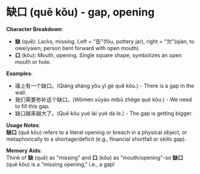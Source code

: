 # **缺口 (quē kǒu) - gap, opening**

**Character Breakdown**:  
- **缺** (quē): Lacks, missing. Left = "缶"(fǒu, pottery jar), right = "欠"(qiàn, to owe/yawn; person bent forward with open mouth).  
- **口** (kǒu): Mouth, opening. Single square shape, symbolizes an open mouth or hole.

**Examples**:  
- 墙上有一个缺口。(Qiáng shàng yǒu yī gè quē kǒu.) - There is a gap in the wall.  
- 我们需要弥补这个缺口。(Wǒmen xūyào míbǔ zhège quē kǒu.) - We need to fill this gap.  
- 缺口越来越大了。(Quē kǒu yuè lái yuè dà le.) - The gap is getting bigger.

**Usage Notes**:  
**缺口** (quē kǒu) refers to a literal opening or breach in a physical object, or metaphorically to a shortage/deficit (e.g., financial shortfall or skills gap).

**Memory Aids**:  
Think of **缺** (quē) as "missing" and **口** (kǒu) as "mouth/opening"-so **缺口** (quē kǒu) is a "missing opening," i.e., a gap!
